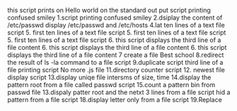 this script prints on Hello world on the standard out put
script printing confused smiley
1.script printing confused smiley
2.dsiplay the content of /etc/passwd
display /etc/passwd and /etc/hosts 
4.lat ten lines of a text file script
5. first ten  lines of a text file script
5. first ten  lines of a text file script
5. first ten  lines of a text file script
6. this script displays the third line of a file content
6. this script displays the third line of a file content
6. this script displays the third line of a file content
7 create a file Best school
8.redirect the result of ls -la command to a file script
9.duplicate script
third line of a file printing script
No more .js file
11.directory counter script
12. newest file display script
13.display uniqe file intersms of size, time
14.display the pattern root from a file called passwd script
15.count a pattern bin from passwd file
13.dispaly patter root and the netxt 3 lines from a file script
hid a pattern from a file script
18.display letter only from a file script
19.Replace
